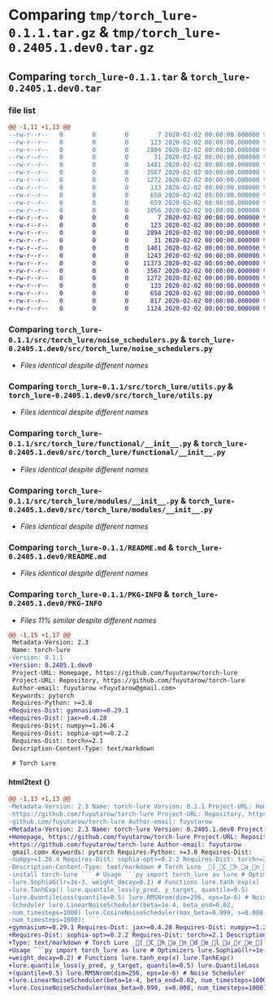 # Comparing `tmp/torch_lure-0.1.1.tar.gz` & `tmp/torch_lure-0.2405.1.dev0.tar.gz`

## Comparing `torch_lure-0.1.1.tar` & `torch_lure-0.2405.1.dev0.tar`

### file list

```diff
@@ -1,11 +1,13 @@
--rw-r--r--   0        0        0        7 2020-02-02 00:00:00.000000 torch_lure-0.1.1/.python-version
--rw-r--r--   0        0        0      123 2020-02-02 00:00:00.000000 torch_lure-0.1.1/src/torch_lure/__init__.py
--rw-r--r--   0        0        0     2894 2020-02-02 00:00:00.000000 torch_lure-0.1.1/src/torch_lure/noise_schedulers.py
--rw-r--r--   0        0        0       31 2020-02-02 00:00:00.000000 torch_lure-0.1.1/src/torch_lure/optim.py
--rw-r--r--   0        0        0     1481 2020-02-02 00:00:00.000000 torch_lure-0.1.1/src/torch_lure/utils.py
--rw-r--r--   0        0        0     3567 2020-02-02 00:00:00.000000 torch_lure-0.1.1/src/torch_lure/functional/__init__.py
--rw-r--r--   0        0        0     1272 2020-02-02 00:00:00.000000 torch_lure-0.1.1/src/torch_lure/modules/__init__.py
--rw-r--r--   0        0        0      133 2020-02-02 00:00:00.000000 torch_lure-0.1.1/.gitignore
--rw-r--r--   0        0        0      658 2020-02-02 00:00:00.000000 torch_lure-0.1.1/README.md
--rw-r--r--   0        0        0      659 2020-02-02 00:00:00.000000 torch_lure-0.1.1/pyproject.toml
--rw-r--r--   0        0        0     1056 2020-02-02 00:00:00.000000 torch_lure-0.1.1/PKG-INFO
+-rw-r--r--   0        0        0        7 2020-02-02 00:00:00.000000 torch_lure-0.2405.1.dev0/.python-version
+-rw-r--r--   0        0        0      123 2020-02-02 00:00:00.000000 torch_lure-0.2405.1.dev0/src/torch_lure/__init__.py
+-rw-r--r--   0        0        0     2894 2020-02-02 00:00:00.000000 torch_lure-0.2405.1.dev0/src/torch_lure/noise_schedulers.py
+-rw-r--r--   0        0        0       31 2020-02-02 00:00:00.000000 torch_lure-0.2405.1.dev0/src/torch_lure/optim.py
+-rw-r--r--   0        0        0     1481 2020-02-02 00:00:00.000000 torch_lure-0.2405.1.dev0/src/torch_lure/utils.py
+-rw-r--r--   0        0        0     1243 2020-02-02 00:00:00.000000 torch_lure-0.2405.1.dev0/src/torch_lure/datasets/__init__.py
+-rw-r--r--   0        0        0    11373 2020-02-02 00:00:00.000000 torch_lure-0.2405.1.dev0/src/torch_lure/datasets/minari_ext.py
+-rw-r--r--   0        0        0     3567 2020-02-02 00:00:00.000000 torch_lure-0.2405.1.dev0/src/torch_lure/functional/__init__.py
+-rw-r--r--   0        0        0     1272 2020-02-02 00:00:00.000000 torch_lure-0.2405.1.dev0/src/torch_lure/modules/__init__.py
+-rw-r--r--   0        0        0      133 2020-02-02 00:00:00.000000 torch_lure-0.2405.1.dev0/.gitignore
+-rw-r--r--   0        0        0      658 2020-02-02 00:00:00.000000 torch_lure-0.2405.1.dev0/README.md
+-rw-r--r--   0        0        0      817 2020-02-02 00:00:00.000000 torch_lure-0.2405.1.dev0/pyproject.toml
+-rw-r--r--   0        0        0     1124 2020-02-02 00:00:00.000000 torch_lure-0.2405.1.dev0/PKG-INFO
```

### Comparing `torch_lure-0.1.1/src/torch_lure/noise_schedulers.py` & `torch_lure-0.2405.1.dev0/src/torch_lure/noise_schedulers.py`

 * *Files identical despite different names*

### Comparing `torch_lure-0.1.1/src/torch_lure/utils.py` & `torch_lure-0.2405.1.dev0/src/torch_lure/utils.py`

 * *Files identical despite different names*

### Comparing `torch_lure-0.1.1/src/torch_lure/functional/__init__.py` & `torch_lure-0.2405.1.dev0/src/torch_lure/functional/__init__.py`

 * *Files identical despite different names*

### Comparing `torch_lure-0.1.1/src/torch_lure/modules/__init__.py` & `torch_lure-0.2405.1.dev0/src/torch_lure/modules/__init__.py`

 * *Files identical despite different names*

### Comparing `torch_lure-0.1.1/README.md` & `torch_lure-0.2405.1.dev0/README.md`

 * *Files identical despite different names*

### Comparing `torch_lure-0.1.1/PKG-INFO` & `torch_lure-0.2405.1.dev0/PKG-INFO`

 * *Files 11% similar despite different names*

```diff
@@ -1,15 +1,17 @@
 Metadata-Version: 2.3
 Name: torch-lure
-Version: 0.1.1
+Version: 0.2405.1.dev0
 Project-URL: Homepage, https://github.com/fuyutarow/torch-lure
 Project-URL: Repository, https://github.com/fuyutarow/torch-lure
 Author-email: fuyutarow <fuyutarow@gmail.com>
 Keywords: pytorch
 Requires-Python: >=3.8
+Requires-Dist: gymnasium>=0.29.1
+Requires-Dist: jax>=0.4.28
 Requires-Dist: numpy>=1.26.4
 Requires-Dist: sophia-opt>=0.2.2
 Requires-Dist: torch>=2.1
 Description-Content-Type: text/markdown
 
 # Torch Lure
```

#### html2text {}

```diff
@@ -1,13 +1,13 @@
-Metadata-Version: 2.3 Name: torch-lure Version: 0.1.1 Project-URL: Homepage,
-https://github.com/fuyutarow/torch-lure Project-URL: Repository, https://
-github.com/fuyutarow/torch-lure Author-email: fuyutarow
+Metadata-Version: 2.3 Name: torch-lure Version: 0.2405.1.dev0 Project-URL:
+Homepage, https://github.com/fuyutarow/torch-lure Project-URL: Repository,
+https://github.com/fuyutarow/torch-lure Author-email: fuyutarow
 gmail.com> Keywords: pytorch Requires-Python: >=3.8 Requires-Dist:
-numpy>=1.26.4 Requires-Dist: sophia-opt>=0.2.2 Requires-Dist: torch>=2.1
-Description-Content-Type: text/markdown # Torch Lure _[_C_h_a_n_d_e_l_u_r_e_]```sh pip
-install torch-lure ``` # Usage ```py import torch_lure as lure # Optimizers
-lure.SophiaG(lr=1e-3, weight_decay=0.2) # Functions lure.tanh_exp(x)
-lure.TanhExp() lure.quantile_loss(y_pred, y_target, quantile=0.5)
-lure.QuantileLoss(quantile=0.5) lure.RMSNrom(dim=256, eps=1e-6) # Noise
-Scheduler lure.LinearNoiseScheduler(beta=1e-4, beta_end=0.02,
-num_timesteps=1000) lure.CosineNoiseScheduler(max_beta=0.999, s=0.008,
-num_timesteps=1000): ```
+gymnasium>=0.29.1 Requires-Dist: jax>=0.4.28 Requires-Dist: numpy>=1.26.4
+Requires-Dist: sophia-opt>=0.2.2 Requires-Dist: torch>=2.1 Description-Content-
+Type: text/markdown # Torch Lure _[_C_h_a_n_d_e_l_u_r_e_]```sh pip install torch-lure ``` #
+Usage ```py import torch_lure as lure # Optimizers lure.SophiaG(lr=1e-3,
+weight_decay=0.2) # Functions lure.tanh_exp(x) lure.TanhExp()
+lure.quantile_loss(y_pred, y_target, quantile=0.5) lure.QuantileLoss
+(quantile=0.5) lure.RMSNrom(dim=256, eps=1e-6) # Noise Scheduler
+lure.LinearNoiseScheduler(beta=1e-4, beta_end=0.02, num_timesteps=1000)
+lure.CosineNoiseScheduler(max_beta=0.999, s=0.008, num_timesteps=1000): ```
```

